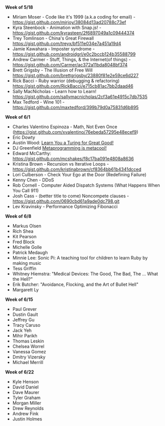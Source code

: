 **Week of 5/18**

* Miriam Moser - Code like it's 1999 (a.k.a coding for email) - https://gist.github.com/mirjoy/38084d13ad20788c73ef
* Kyra Steenbock - Animation with Snap.js! - https://gist.github.com/kyrasteen/2f6897049a1c09444374
* Trey Tomlinson - China's Great Firewall https://gist.github.com/treyx/bf511e034e7a451a19d4
* Jamie Kawahara - Imposter syndrome - https://gist.github.com/androidgrl/e0c2bccb124b35588799
* Andrew Carmer - Stuff, Things, & the Internet(of things) - https://gist.github.com/Carmer/ac372a11bda8048bf374
* Brett Grigsby - The Illusion of Free Will https://gist.github.com/brettgrigsby/23880f81e2e59ce6d227
* Rick Bacci - Ruby warrior (debugging & refactoring) https://gist.github.com/RickBacci/e715cb81ac7bb2daad46
* Sally MacNicholas - Learn how to Learn! https://gist.github.com/sallymacnicholas/2cf3a61e4915c7db7535
* Max Tedford - Wine 101 - https://gist.github.com/maxtedford/399b79d0a75831d6b895

**Week of 6/1**

* Charles Valentino Espinoza - Math, Not Even Once (https://gist.github.com/xvalentino/76ebeda57295e48ecef9)
* Eric Dowty
* Austin Wood: [Learn You a Turing for Great Good!](https://gist.github.com/indiesquidge/a60dc4846548c0d9a88c)
* DJ Greenfield [Metaprogramming is metacool!](https://gist.github.com/AllPurposeName/ed9976ce4d64d44928e5)
* Edward McCarthy: https://gist.github.com/mcshakes/f8c17ba091e4808a8636
* Kristina Brown - Recursion vs Iterative Loops - https://gist.github.com/kristinabrown/cf8364bb61b4341dcced
* Lori Culberson - Check Your Ego at the Door (Redefining Failure)
* Kenny Chen - DDoS
* Rob Cornell - Computer Aided Dispatch Systems (What Happens When You Call 911)
* Josh Cass - (better title to come) Noncompete clauses - https://gist.github.com/0690cbd61a9ade0dc798.git
* Lev Kravinsky - Performance Optimizing Fibonacci

**Week of 6/8**

* Markus Olsen
* Rich Shea
* Kit Pearson
* Fred Block
* Michelle Golle
* Patrick Medaugh
* Minnie Lee: Sonic Pi: A teaching tool for children to learn Ruby by making music
* Tess Griffin
* Whitney Hiemstra: "Medical Devices: The Good, The Bad, The … What the Hell?"
* Erik Butcher: "Avoidance, Flocking, and the Art of Bullet Hell"
* Margarett Ly

**Week of 6/15**

* Paul Grever
* Dustin Gault
* Jeffrey Gu
* Tracy Caruso
* Jack Yeh
* Mihir Parikh
* Thomas Leskin
* Chelsea Worrel
* Vanessa Gomez
* Dmitry Vizersky
* Michael Merrill

**Week of 6/22**

* Kyle Henson
* David Daniel
* Dave Maurer
* Tyler Graham
* Morgan Miller
* Drew Reynolds
* Andrew Fink
* Justin Holmes

